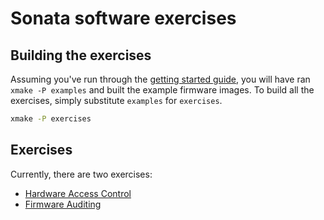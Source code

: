 <!--
Copyright lowRISC Contributors.
SPDX-License-Identifier: Apache-2.0
-->
# Sonata software exercises

## Building the exercises

Assuming you've run through the [getting started guide][], you will have ran `xmake -P examples` and built the example firmware images.
To build all the exercises, simply substitute `examples` for `exercises`.

[getting started guide]: ../doc/getting-started.md

```sh
xmake -P exercises
```

## Exercises

Currently, there are two exercises:
 - [Hardware Access Control](./hardware_access_control/)
 - [Firmware Auditing](./firmware_auditing/)
